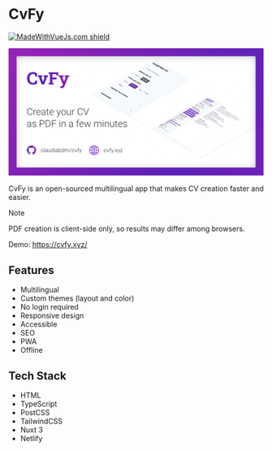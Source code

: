 # CvFy

[![MadeWithVueJs.com shield](https://madewithvuejs.com/storage/repo-shields/3280-shield.svg)](https://madewithvuejs.com/p/cvfy/shield-link)

![CvFy](/public/CvFy.png)

CvFy is an open-sourced multilingual app that makes CV creation faster and easier.

> [!NOTE]
> PDF creation is client-side only, so results may differ among browsers.

Demo: https://cvfy.xyz/

## Features
- Multilingual
- Custom themes (layout and color)
- No login required
- Responsive design
- Accessible
- SEO
- PWA
- Offline

## Tech Stack
- HTML
- TypeScript
- PostCSS
- TailwindCSS
- Nuxt 3
- Netlify
